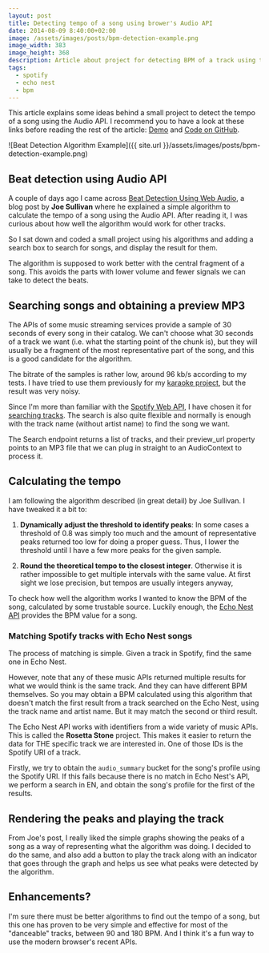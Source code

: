 ```yaml
---
layout: post
title: Detecting tempo of a song using brower's Audio API
date: 2014-08-09 8:40:00+02:00
image: /assets/images/posts/bpm-detection-example.png
image_width: 383
image_height: 368
description: Article about project for detecting BPM of a track using the Audio API, in combination with Spotify Web API and Echo Nest API.
tags:
  - spotify
  - echo nest
  - bpm
---
```


This article explains some ideas behind a small project to detect the tempo of a song using the Audio API. I recommend you to have a look at these links before reading the rest of the article: [Demo](http://jmperezperez.com/beats-audio-api/) and [Code on GitHub](https://github.com/JMPerez/beats-audio-api).

![Beat Detection Algorithm Example]({{ site.url }}/assets/images/posts/bpm-detection-example.png)

## Beat detection using Audio API

A couple of days ago I came across [Beat Detection Using Web Audio](http://tech.beatport.com/2014/web-audio/beat-detection-using-web-audio/), a blog post by **Joe Sullivan** where he explained a simple algorithm to calculate the tempo of a song using the Audio API. After reading it, I was curious about how well the algorithm would work for other tracks.

So I sat down and coded a small project using his algorithms and adding a search box to search for songs, and display the result for them.

The algorithm is supposed to work better with the central fragment of a song. This avoids the parts with lower volume and fewer signals we can take to detect the beats.

## Searching songs and obtaining a preview MP3
The APIs of some music streaming services provide a sample of 30 seconds of every song in their catalog. We can't choose what 30 seconds of a track we want (i.e. what the starting point of the chunk is), but they will usually be a fragment of the most representative part of the song, and this is a good candidate for the algorithm.

The bitrate of the samples is rather low, around 96 kb/s according to my tests. I have tried to use them previously for my [karaoke project](http://jmperezperez.com/karaoke/), but the result was very noisy.

Since I'm more than familiar with the [Spotify Web API](https://developer.spotify.com/web-api/), I have chosen it for [searching tracks](https://developer.spotify.com/web-api/search-item/). The search is also quite flexible and normally is enough with the track name (without artist name) to find the song we want.

The Search endpoint returns a list of tracks, and their preview_url property points to an MP3 file that we can plug in straight to an AudioContext to process it.

## Calculating the tempo

I am following the algorithm described (in great detail) by Joe Sullivan. I have tweaked it a bit to:

1. **Dynamically adjust the threshold to identify peaks**: In some cases a threshold of 0.8 was simply too much and the amount of representative peaks returned too low for doing a proper guess. Thus, I lower the threshold until I have a few more peaks for the given sample.

2. **Round the theoretical tempo to the closest integer**. Otherwise it is rather impossible to get multiple intervals with the same value. At first sight we lose precision, but tempos are usually integers anyway,

To check how well the algorithm works I wanted to know the BPM of the song, calculated by some trustable source. Luckily enough, the [Echo Nest API](http://developer.echonest.com/docs/v4/track.html) provides the BPM value for a song.

### Matching Spotify tracks with Echo Nest songs

The process of matching is simple. Given a track in Spotify, find the same one in Echo Nest.

However, note that any of these music APIs returned multiple results for what we would think is the same track. And they can have different BPM themselves. So you may obtain a BPM calculated using this algorithm that doesn't match the first result from a track searched on the Echo Nest, using the track name and artist name. But it may match the second or third result.

The Echo Nest API works with identifiers from a wide variety of music APIs. This is called the **Rosetta Stone** project. This makes it easier to return the data for THE specific track we are interested in. One of those IDs is the Spotify URI of a track.

Firstly, we try to obtain the `audio_summary` bucket for the song's profile using the Spotify URI. If this fails because there is no match in Echo Nest's API, we perform a search in EN, and obtain the song's profile for the first of the results.

## Rendering the peaks and playing the track

From Joe's post, I really liked the simple graphs showing the peaks of a song as a way of representing what the algorithm was doing. I decided to do the same, and also add a button to play the track along with an indicator that goes through the graph and helps us see what peaks were detected by the algorithm.

## Enhancements?

I'm sure there must be better algorithms to find out the tempo of a song, but this one has proven to be very simple and effective for most of the "danceable" tracks, between 90 and 180 BPM. And I think it's a fun way to use the modern browser's recent APIs.
